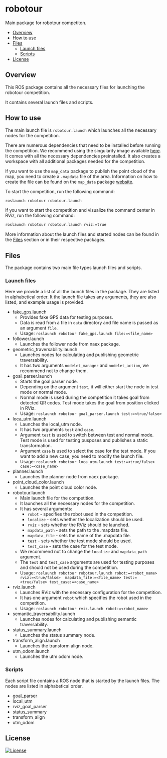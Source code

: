 # robotour
Main package for robotour competiton.

- [Overview](#overview)
- [How to use](#how-to-use)
- [Files](#files)
    - [Launch files](#launch-files)
    - [Scripts](#scripts)
- [License](#license)

## Overview
This ROS package contains all the necessary files for launching the robotour competition.

It contains several launch files and scripts.

## How to use
The main launch file is `robotour.launch` which launches all the necessary nodes for the competition.

There are numerous dependencies that need to be installed before running the competition. We recommend using the singularity image available [here](https://github.com/vras-robotour/deploy). It comes with all the necessary dependencies preinstalled. It also creates a workspace with all additional packages needed for the competition.

If you want to use the `map_data` package to publish the point cloud of the map, you need to create a `.mapdata` file of the area. Information on how to create the file can be found on the `map_data` package [website](https://github.com/vras-robotour/map_data).

To start the competition, run the following command:
```bash
roslaunch robotour robotour.launch
```

If you want to start the competition and visualize the command center in RViz, run the following command:
```bash
roslaunch robotour robotour.launch rviz:=true
```

More information about the launch files and started nodes can be found in the [Files](#files) section or in their respective packages.

## Files
The package contains two main file types launch files and scripts.

### Launch files
Here we provide a list of all the launch files in the package. They are listed in alphabetical order. It the launch file takes any arguments, they are also listed, and example usage is provided.

- fake_gps.launch
    - Provides fake GPS data for testing purposes.
    - Data is read from a file in `data` directory and file name is passed as an argument `file`.
    - Usage: `roslaunch robotour fake_gps.launch file:=<file_name>`
- follower.launch
    - Launches the follower node from naex package.
- geometric_traversability.launch
    - Launches nodes for calculating and publishing geometric traversability.
    - It has two arguments `nodelet_manager` and `nodelet_action`, we recommend not to change them.
- goal_parser.launch
    - Starts the goal parser node.
    - Depending on the argument `test`, it will either start the node in test mode or normal mode.
    - Normal mode is used during the competition it takes goal from detected QR codes. Test mode takes the goal from position clicked in RViz.
    - Usage: `roslaunch robotour goal_parser.launch test:=<true/false>`
- loca_utm.launch
    - Launches the local_utm node.
    - It has two arguments `test` and `case`.
    - Argument `test` is used to switch between test and normal mode. Test mode is used for testing pusposes and publishes a static transformation.
    - Argument `case` is used to select the case for the test mode. If you want to add a new case, you need to modify the launch file.
    - Usage: `roslaunch robotour loca_utm.launch test:=<true/false> case:=<case_name>`
- planner.launch
    - Launches the planner node from naex package.
- point_cloud_color.launch
    - Launches the point cloud color node.
- robotour.launch
    - Main launch file for the competition.
    - It launches all the necessary nodes for the competition.
    - It has several arguments:
        - `robot` - specifies the robot used in the competition.
        - `localize` - sets whether the localization should be used.
        - `rviz` - sets whether the RViz should be launched.
        - `mapdata_path` - sets the path to the .mapdata file.
        - `mapdata_file` - sets the name of the .mapdata file.
        - `test` - sets whether the test mode should be used.
        - `test_case` - sets the case for the test mode.
    - We recommend not to change the `localize` and `mapdata_path` argument.
    - The `test` and `test_case` arguments are used for testing purposes and should not be used during the competition.
    - Usage: `roslaunch robotour robotour.launch robot:=<robot_name> rviz:=<true/false>  mapdata_file:=<file_name> test:=<true/false> test_case:=<case_name>`
- rviz.launch
    - Launches RViz with the necessary configuration for the competition.
    - It has one argument `robot` which specifies the robot used in the competition.
    - Usage: `roslaunch robotour rviz.launch robot:=<robot_name>`
- semantic_traversability.launch
    - Launches nodes for calculating and publishing semantic traversability.
- status_summary.launch
    - Launches the status summary node.
- transform_align.launch
    - Launches the transform align node.
- utm_odom.launch
    - Launches the utm odom node.

### Scripts
Each script file contains a ROS node that is started by the launch files. The nodes are listed in alphabetical order.

- goal_parser
- local_utm
- rviz_goal_parser
- status_summary
- transform_align
- utm_odom

## License

[![License](https://img.shields.io/badge/License-BSD_3--Clause-blue.svg)](https://github.com/vras-robotour/robotour/blob/master/LICENSE)
